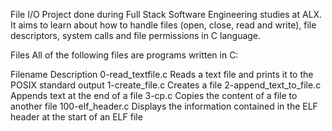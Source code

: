 File I/O Project done during Full Stack Software Engineering studies at ALX. It aims to learn about how to handle files (open, close, read and write), file descriptors, system calls and file permissions in C language.



Files All of the following files are programs written in C:



Filename Description 0-read_textfile.c Reads a text file and prints it to the POSIX standard output 1-create_file.c Creates a file 2-append_text_to_file.c Appends text at the end of a file 3-cp.c Copies the content of a file to another file 100-elf_header.c Displays the information contained in the ELF header at the start of an ELF file
